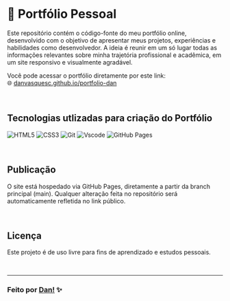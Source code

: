 # 📂 Portfólio Pessoal

Este repositório contém o código-fonte do meu portfólio online, desenvolvido com o objetivo de apresentar meus projetos, experiências e habilidades como desenvolvedor. A ideia é reunir em um só lugar todas as informações relevantes sobre minha trajetória profissional e acadêmica, em um site responsivo e visualmente agradável.

Você pode acessar o portfólio diretamente por este link:  
🌐 [danvasquesc.github.io/portfolio-dan](https://danvasquesc.github.io/portfolio-dan/)

<br>

## Tecnologias utlizadas para criação do Portfólio

![HTML5](https://img.shields.io/badge/HTML5-E34F26?style=for-the-badge&logo=html5&logoColor=white)
![CSS3](https://img.shields.io/badge/CSS3-1572B6?style=for-the-badge&logo=css3&logoColor=white)
![Git](https://img.shields.io/badge/GIT-E44C30?style=for-the-badge&logo=git&logoColor=white)
![Vscode](https://img.shields.io/badge/Vscode-007ACC?style=for-the-badge&logo=visual-studio-code&logoColor=white)
![GitHub Pages](https://img.shields.io/badge/GITHUBPAGES-000000?style=for-the-badge&logo=github&logoColor=white)

<br>

## Publicação
O site está hospedado via GitHub Pages, diretamente a partir da branch principal (main).
Qualquer alteração feita no repositório será automaticamente refletida no link público.

<br>

## Licença

Este projeto é de uso livre para fins de aprendizado e estudos pessoais.

<br>

---

### Feito por [Dan!](https://github.com/danvasquesc) ✨
